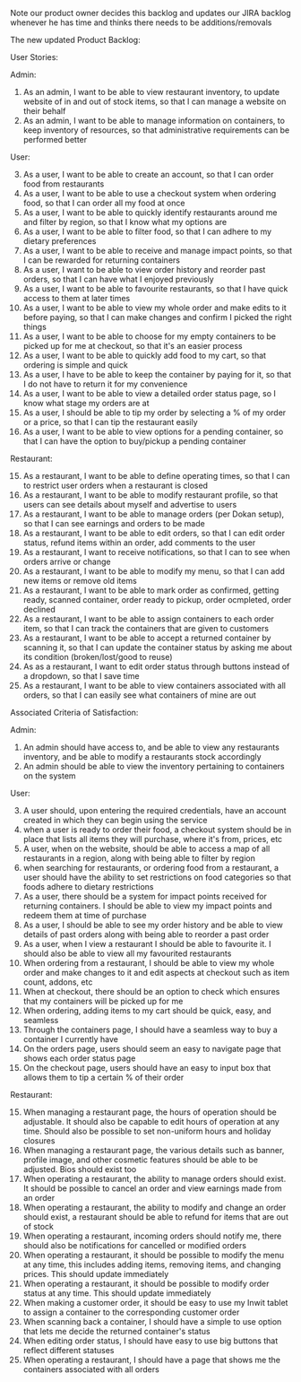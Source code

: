 Note our product owner decides this backlog and updates our JIRA backlog whenever he has time and thinks there needs to be additions/removals

The new updated Product Backlog: 

User Stories:

Admin:

1. As an admin, I want to be able to view restaurant inventory, to update website of in and out of stock items, so that I can manage a website on their behalf
2. As an admin, I want to be able to manage information on containers, to keep inventory of resources, so that administrative requirements can be performed better 

User:

3. As a user, I want to be able to create an account, so that I can order food from restaurants
4. As a user, I want to be able to use a checkout system when ordering food, so that I can order all my food at once 
5. As a user, I want to be able to quickly identify restaurants around me and filter by region, so that I know what my options are
6. As a user, I want to be able to filter food, so that I can adhere to my dietary preferences
7. As a user, I want to be able to receive and manage impact points, so that I can be rewarded for returning containers
8. As a user, I want to be able to view order history and reorder past orders, so that I can have what I enjoyed previously
9. As a user, I want to be able to favourite restaurants, so that I have quick access to them at later times
10. As a user, I want to be able to view my whole order and make edits to it before paying, so that I can make changes and confirm I picked the right things
11. As a user, I want to be able to choose for my empty containers to be picked up for me at checkout, so that it's an easier process
12. As a user, I want to be able to quickly add food to my cart, so that ordering is simple and quick
13. As a user, I have to be able to keep the container by paying for it, so that I do not have to return it for my convenience 
14. As a user, I want to be able to view a detailed order status page, so I know what stage my orders are at
15. As a user, I should be able to tip my order by selecting a % of my order or a price, so that I can tip the restaurant easily
16. As a user, I want to be able to view options for a pending container, so that I can have the option to buy/pickup a pending container

Restaurant:

15. As a restaurant, I want to be able to define operating times, so that I can to restrict user orders when a restaurant is closed
16. As a restaurant, I want to be able to modify restaurant profile, so that users can see details about myself and advertise to users
17. As a restaurant, I want to be able to manage orders (per Dokan setup), so that I can see earnings and orders to be made
18. As a restaurant, I want to be able to edit orders, so that I can edit order status, refund items within an order, add comments to the user
19. As a restaurant, I want to receive notifications, so that I can to see when orders arrive or change
21. As a restaurant, I want to be able to modify my menu, so that I can add new items or remove old items
28. As a restaurant, I want to be able to mark order as confirmed, getting ready, scanned container, order ready to pickup, order ocmpleted, order declined
66. As a restaurant, I want to be able to assign containers to each order item, so that I can track the containers that are given to customers
67. As a restaurant, I want to be able to accept a returned container by scanning it, so that I can update the container status by asking me about its condition (broken/lost/good to reuse)
68. As as a restaurant, I want to edit order status through buttons instead of a dropdown, so that I save time
80. As a restaurant, I want to be able to view containers associated with all orders, so that I can easily see what containers of mine are out

Associated Criteria of Satisfaction:

Admin:

1. An admin should have access to, and be able to view any restaurants inventory, and be able to modify a restaurants stock accordingly
2. An admin should be able to view the inventory pertaining to containers on the system

User:

3. A user should, upon entering the required credentials, have an account created in which they can begin using the service
4. when a user is ready to order their food, a checkout system should be in place that lists all items they will purchase, where it's from, prices, etc
5. A user, when on the website, should be able to access a map of all restaurants in a region, along with being able to filter by region
6. when searching for restaurants, or ordering food from a restaurant, a user should have the ability to set restrictions on food categories so that foods adhere to dietary restrictions
8. As a user, there should be a system for impact points received for returning containers. I should be able to view my impact points and redeem them at time of purchase
10. As a user, I should be able to see my order history and be able to view details of past orders along with being able to reorder a past order
11. As a user, when I view a restaurant I should be able to favourite it. I should also be able to view all my favourited restaurants
12. When ordering from a restaurant, I should be able to view my whole order and make changes to it and edit aspects at checkout such as item count, addons, etc
13. When at checkout, there should be an option to check which ensures that my containers will be picked up for me
14. When ordering, adding items to my cart should be quick, easy, and seamless
27. Through the containers page, I should have a seamless way to buy a container I currently have
48. On the orders page, users should seem an easy to navigate page that shows each order status page
49. On the checkout page, users should have an easy to input box that allows them to tip a certain % of their order

Restaurant: 

15. When managing a restaurant page, the hours of operation should be adjustable. It should also be capable to edit hours of operation at any time. Should also be possible to set non-uniform hours and holiday closures
16. When managing a restaurant page, the various details such as banner, profile image, and other cosmetic features should be able to be adjusted. Bios should exist too
17. When operating a restaurant, the ability to manage orders should exist. It should be possible to cancel an order and view earnings made from an order
18. When operating a restaurant, the ability to modify and change an order should exist, a restaurant should be able to refund for items that are out of stock
19. When operating a restaurant, incoming orders should notify me, there should also be notifications for cancelled or modified orders
21. When operating a restaurant, it should be possible to modify the menu at any time, this includes adding items, removing items, and changing prices. This should update immediately
28. When operating a restaurant, it should be possible to modify order status at any time. This should update immediately
66. When making a customer order, it should be easy to use my Inwit tablet to assign a container to the corresponding customer order
67. When scanning back a container, I should have a simple to use option that lets me decide the returned container's status
68. When editing order status, I should have easy to use big buttons that reflect different statuses
80. When operating a restaurant, I should have a page that shows me the containers associated with all orders
